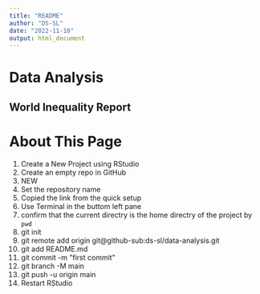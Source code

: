 ```yaml
---
title: "README"
author: "DS-SL"
date: "2022-11-10"
output: html_document
---
```


# Data Analysis

## World Inequality Report


# About This Page

1. Create a New Project using RStudio
2. Create an empty repo in GitHub
3. NEW
4. Set the repository name 
5. Copied the link from the quick setup
6. Use Terminal in the buttom left pane  
7. confirm that the current directry is the home directry of the project by `pwd`  
8. git init 
9. git remote add origin git@github-sub:ds-sl/data-analysis.git
10. git add README.md
11. git commit -m "first commit"
12. git branch -M main
13. git push -u origin main
14. Restart RStudio
